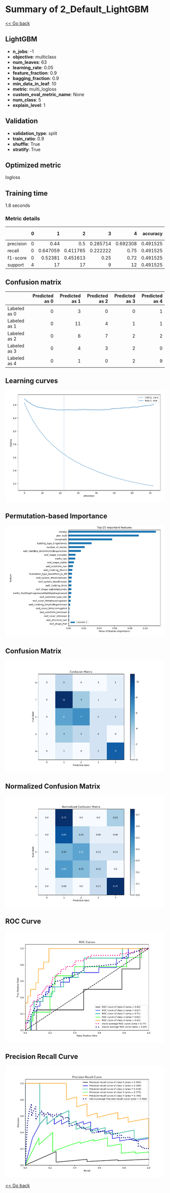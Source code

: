 # Summary of 2_Default_LightGBM

[<< Go back](../README.md)


## LightGBM
- **n_jobs**: -1
- **objective**: multiclass
- **num_leaves**: 63
- **learning_rate**: 0.05
- **feature_fraction**: 0.9
- **bagging_fraction**: 0.9
- **min_data_in_leaf**: 10
- **metric**: multi_logloss
- **custom_eval_metric_name**: None
- **num_class**: 5
- **explain_level**: 1

## Validation
 - **validation_type**: split
 - **train_ratio**: 0.9
 - **shuffle**: True
 - **stratify**: True

## Optimized metric
logloss

## Training time

1.8 seconds

### Metric details
|           |   0 |         1 |         2 |        3 |         4 |   accuracy |   macro avg |   weighted avg |   logloss |
|:----------|----:|----------:|----------:|---------:|----------:|-----------:|------------:|---------------:|----------:|
| precision |   0 |  0.44     |  0.5      | 0.285714 |  0.692308 |   0.491525 |    0.383604 |       0.455239 |   1.32129 |
| recall    |   0 |  0.647059 |  0.411765 | 0.222222 |  0.75     |   0.491525 |    0.406209 |       0.491525 |   1.32129 |
| f1-score  |   0 |  0.52381  |  0.451613 | 0.25     |  0.72     |   0.491525 |    0.389084 |       0.46563  |   1.32129 |
| support   |   4 | 17        | 17        | 9        | 12        |   0.491525 |   59        |      59        |   1.32129 |


## Confusion matrix
|              |   Predicted as 0 |   Predicted as 1 |   Predicted as 2 |   Predicted as 3 |   Predicted as 4 |
|:-------------|-----------------:|-----------------:|-----------------:|-----------------:|-----------------:|
| Labeled as 0 |                0 |                3 |                0 |                0 |                1 |
| Labeled as 1 |                0 |               11 |                4 |                1 |                1 |
| Labeled as 2 |                0 |                6 |                7 |                2 |                2 |
| Labeled as 3 |                0 |                4 |                3 |                2 |                0 |
| Labeled as 4 |                0 |                1 |                0 |                2 |                9 |

## Learning curves
![Learning curves](learning_curves.png)

## Permutation-based Importance
![Permutation-based Importance](permutation_importance.png)
## Confusion Matrix

![Confusion Matrix](confusion_matrix.png)


## Normalized Confusion Matrix

![Normalized Confusion Matrix](confusion_matrix_normalized.png)


## ROC Curve

![ROC Curve](roc_curve.png)


## Precision Recall Curve

![Precision Recall Curve](precision_recall_curve.png)



[<< Go back](../README.md)
